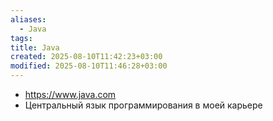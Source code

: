 ```yaml
---
aliases:
  - Java
tags: 
title: Java
created: 2025-08-10T11:42:23+03:00
modified: 2025-08-10T11:46:28+03:00
---
```


- https://www.java.com
- Центральный язык программирования в моей карьере
